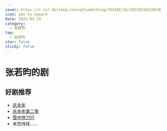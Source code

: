 ```yaml
---
cover: https://c-ssl.duitang.com/uploads/blog/202102/16/20210216220630_57545.jpg
icon: pen-to-square
date: 2025-03-19
category:
  - 张若昀
tag:
  - 张若昀
star: false
sticky: false
---
```


# 张若昀的剧

## 好剧推荐

- [庆余年](https://baike.baidu.com/item/庆余年/18023915?fromModule=lemma_inlink)
- [庆余年第二季](https://baike.baidu.com/item/庆余年第二季/56056469?fromModule=lemma_inlink)
- [雪中悍刀行](https://baike.baidu.com/item/雪中悍刀行/20140323?fromModule=lemma_inlink)
- 未完待续……
